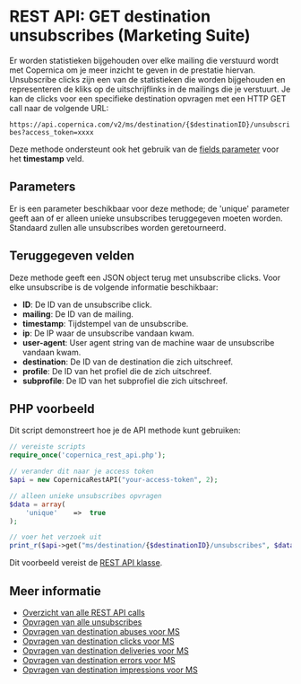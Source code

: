 # REST API: GET destination unsubscribes (Marketing Suite)

Er worden statistieken bijgehouden over elke mailing die verstuurd wordt met 
Copernica om je meer inzicht te geven in de prestatie hiervan. Unsubscribe clicks zijn 
een van de statistieken die worden bijgehouden en representeren de kliks op de 
uitschrijflinks in de mailings die je verstuurt. Je kan de clicks voor 
een specifieke destination opvragen met een HTTP GET call naar de volgende URL:

`https://api.copernica.com/v2/ms/destination/{$destinationID}/unsubscribes?access_token=xxxx`

Deze methode ondersteunt ook het gebruik van de [fields parameter](./rest-fields-parameter) 
voor het **timestamp** veld.

## Parameters

Er is een parameter beschikbaar voor deze methode; de 'unique' parameter 
geeft aan of er alleen unieke unsubscribes teruggegeven moeten worden. Standaard 
zullen alle unsubscribes worden geretourneerd.

## Teruggegeven velden

Deze methode geeft een JSON object terug met unsubscribe clicks. Voor elke unsubscribe 
is de volgende informatie beschikbaar:

* **ID**: De ID van de unsubscribe click.  
* **mailing**: De ID van de mailing.
* **timestamp**: Tijdstempel van de unsubscribe.
* **ip**: De IP waar de unsubscribe vandaan kwam.
* **user-agent**: User agent string van de machine waar de unsubscribe vandaan kwam.
* **destination**: De ID van de destination die zich uitschreef.
* **profile**: De ID van het profiel die de zich uitschreef.
* **subprofile**: De ID van het subprofiel die zich uitschreef.

## PHP voorbeeld

Dit script demonstreert hoe je de API methode kunt gebruiken:

```php
// vereiste scripts
require_once('copernica_rest_api.php');

// verander dit naar je access token 
$api = new CopernicaRestAPI("your-access-token", 2);

// alleen unieke unsubscribes opvragen
$data = array(
    'unique'    =>  true
);

// voer het verzoek uit
print_r($api->get("ms/destination/{$destinationID}/unsubscribes", $data));
```

Dit voorbeeld vereist de [REST API klasse](./rest-php).

## Meer informatie

* [Overzicht van alle REST API calls](./rest-api)
* [Opvragen van alle unsubscribes](./rest-get-ms-unsubscribes)
* [Opvragen van destination abuses voor MS](./rest-get-ms-destination-abuses)
* [Opvragen van destination clicks voor MS](./rest-get-ms-destination-clicks)
* [Opvragen van destination deliveries voor MS](./rest-get-ms-destination-deliveries)
* [Opvragen van destination errors voor MS](./rest-get-ms-destination-errors)
* [Opvragen van destination impressions voor MS](./rest-get-ms-destination-impressions)
